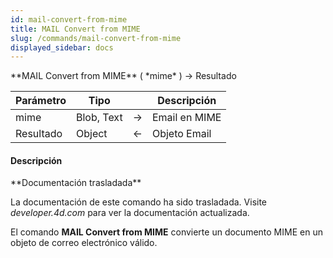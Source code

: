```yaml
---
id: mail-convert-from-mime
title: MAIL Convert from MIME
slug: /commands/mail-convert-from-mime
displayed_sidebar: docs
---
```


<!--REF #_command_.MAIL Convert from MIME.Syntax-->**MAIL Convert from MIME** ( *mime* ) -> Resultado<!-- END REF-->
<!--REF #_command_.MAIL Convert from MIME.Params-->
| Parámetro | Tipo |  | Descripción |
| --- | --- | --- | --- |
| mime | Blob, Text | &srarr; | Email en MIME |
| Resultado | Object | &larr; | Objeto Email |

<!-- END REF-->

#### Descripción 

<!--REF #_command_.MAIL Convert from MIME.Summary-->**Documentación trasladada**

La documentación de este comando ha sido trasladada.<!-- END REF--> Visite *developer.4d.com* para ver la documentación actualizada.

El comando **MAIL Convert from MIME** convierte un documento MIME en un objeto de correo electrónico válido.
